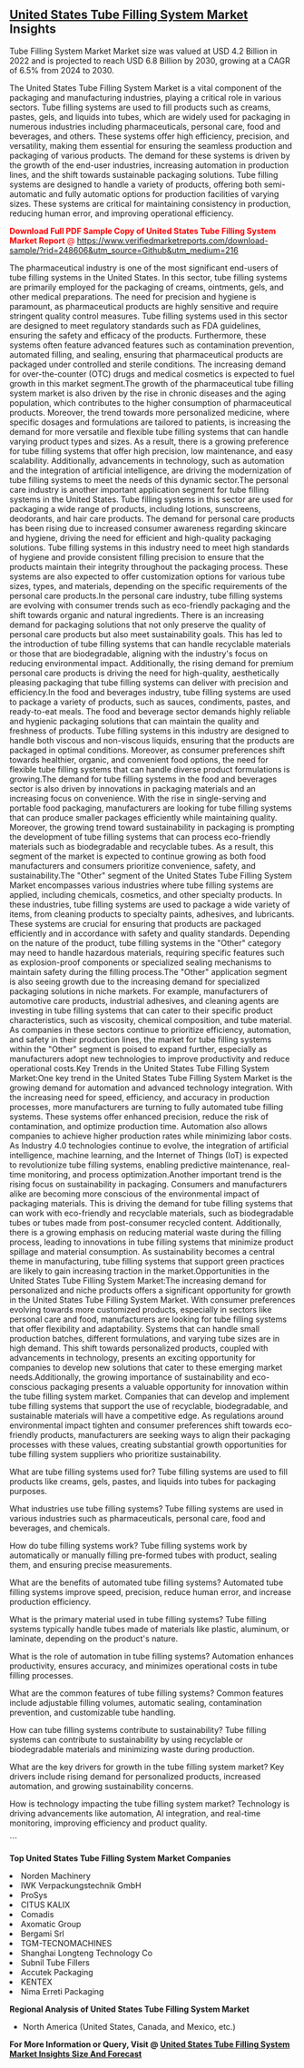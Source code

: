 <h2><a href="https://www.verifiedmarketreports.com/download-sample/?rid=248606&amp;utm_source=Github&amp;utm_medium=216" target="_blank">United States Tube Filling System Market</a> Insights</h2><p>Tube Filling System Market Market size was valued at USD 4.2 Billion in 2022 and is projected to reach USD 6.8 Billion by 2030, growing at a CAGR of 6.5% from 2024 to 2030.</p><p><p>The United States Tube Filling System Market is a vital component of the packaging and manufacturing industries, playing a critical role in various sectors. Tube filling systems are used to fill products such as creams, pastes, gels, and liquids into tubes, which are widely used for packaging in numerous industries including pharmaceuticals, personal care, food and beverages, and others. These systems offer high efficiency, precision, and versatility, making them essential for ensuring the seamless production and packaging of various products. The demand for these systems is driven by the growth of the end-user industries, increasing automation in production lines, and the shift towards sustainable packaging solutions. Tube filling systems are designed to handle a variety of products, offering both semi-automatic and fully automatic options for production facilities of varying sizes. These systems are critical for maintaining consistency in production, reducing human error, and improving operational efficiency. <p><span class=""><span style="color: #ff0000;"><strong>Download Full PDF Sample Copy of United States Tube Filling System Market Report</strong> @ </span><a href="https://www.verifiedmarketreports.com/download-sample/?rid=248606&amp;utm_source=Github&amp;utm_medium=216" target="_blank">https://www.verifiedmarketreports.com/download-sample/?rid=248606&amp;utm_source=Github&amp;utm_medium=216</a></span></p>The pharmaceutical industry is one of the most significant end-users of tube filling systems in the United States. In this sector, tube filling systems are primarily employed for the packaging of creams, ointments, gels, and other medical preparations. The need for precision and hygiene is paramount, as pharmaceutical products are highly sensitive and require stringent quality control measures. Tube filling systems used in this sector are designed to meet regulatory standards such as FDA guidelines, ensuring the safety and efficacy of the products. Furthermore, these systems often feature advanced features such as contamination prevention, automated filling, and sealing, ensuring that pharmaceutical products are packaged under controlled and sterile conditions. The increasing demand for over-the-counter (OTC) drugs and medical cosmetics is expected to fuel growth in this market segment.The growth of the pharmaceutical tube filling system market is also driven by the rise in chronic diseases and the aging population, which contributes to the higher consumption of pharmaceutical products. Moreover, the trend towards more personalized medicine, where specific dosages and formulations are tailored to patients, is increasing the demand for more versatile and flexible tube filling systems that can handle varying product types and sizes. As a result, there is a growing preference for tube filling systems that offer high precision, low maintenance, and easy scalability. Additionally, advancements in technology, such as automation and the integration of artificial intelligence, are driving the modernization of tube filling systems to meet the needs of this dynamic sector.The personal care industry is another important application segment for tube filling systems in the United States. Tube filling systems in this sector are used for packaging a wide range of products, including lotions, sunscreens, deodorants, and hair care products. The demand for personal care products has been rising due to increased consumer awareness regarding skincare and hygiene, driving the need for efficient and high-quality packaging solutions. Tube filling systems in this industry need to meet high standards of hygiene and provide consistent filling precision to ensure that the products maintain their integrity throughout the packaging process. These systems are also expected to offer customization options for various tube sizes, types, and materials, depending on the specific requirements of the personal care products.In the personal care industry, tube filling systems are evolving with consumer trends such as eco-friendly packaging and the shift towards organic and natural ingredients. There is an increasing demand for packaging solutions that not only preserve the quality of personal care products but also meet sustainability goals. This has led to the introduction of tube filling systems that can handle recyclable materials or those that are biodegradable, aligning with the industry's focus on reducing environmental impact. Additionally, the rising demand for premium personal care products is driving the need for high-quality, aesthetically pleasing packaging that tube filling systems can deliver with precision and efficiency.In the food and beverages industry, tube filling systems are used to package a variety of products, such as sauces, condiments, pastes, and ready-to-eat meals. The food and beverage sector demands highly reliable and hygienic packaging solutions that can maintain the quality and freshness of products. Tube filling systems in this industry are designed to handle both viscous and non-viscous liquids, ensuring that the products are packaged in optimal conditions. Moreover, as consumer preferences shift towards healthier, organic, and convenient food options, the need for flexible tube filling systems that can handle diverse product formulations is growing.The demand for tube filling systems in the food and beverages sector is also driven by innovations in packaging materials and an increasing focus on convenience. With the rise in single-serving and portable food packaging, manufacturers are looking for tube filling systems that can produce smaller packages efficiently while maintaining quality. Moreover, the growing trend toward sustainability in packaging is prompting the development of tube filling systems that can process eco-friendly materials such as biodegradable and recyclable tubes. As a result, this segment of the market is expected to continue growing as both food manufacturers and consumers prioritize convenience, safety, and sustainability.The "Other" segment of the United States Tube Filling System Market encompasses various industries where tube filling systems are applied, including chemicals, cosmetics, and other specialty products. In these industries, tube filling systems are used to package a wide variety of items, from cleaning products to specialty paints, adhesives, and lubricants. These systems are crucial for ensuring that products are packaged efficiently and in accordance with safety and quality standards. Depending on the nature of the product, tube filling systems in the "Other" category may need to handle hazardous materials, requiring specific features such as explosion-proof components or specialized sealing mechanisms to maintain safety during the filling process.The "Other" application segment is also seeing growth due to the increasing demand for specialized packaging solutions in niche markets. For example, manufacturers of automotive care products, industrial adhesives, and cleaning agents are investing in tube filling systems that can cater to their specific product characteristics, such as viscosity, chemical composition, and tube material. As companies in these sectors continue to prioritize efficiency, automation, and safety in their production lines, the market for tube filling systems within the "Other" segment is poised to expand further, especially as manufacturers adopt new technologies to improve productivity and reduce operational costs.Key Trends in the United States Tube Filling System Market:One key trend in the United States Tube Filling System Market is the growing demand for automation and advanced technology integration. With the increasing need for speed, efficiency, and accuracy in production processes, more manufacturers are turning to fully automated tube filling systems. These systems offer enhanced precision, reduce the risk of contamination, and optimize production time. Automation also allows companies to achieve higher production rates while minimizing labor costs. As Industry 4.0 technologies continue to evolve, the integration of artificial intelligence, machine learning, and the Internet of Things (IoT) is expected to revolutionize tube filling systems, enabling predictive maintenance, real-time monitoring, and process optimization.Another important trend is the rising focus on sustainability in packaging. Consumers and manufacturers alike are becoming more conscious of the environmental impact of packaging materials. This is driving the demand for tube filling systems that can work with eco-friendly and recyclable materials, such as biodegradable tubes or tubes made from post-consumer recycled content. Additionally, there is a growing emphasis on reducing material waste during the filling process, leading to innovations in tube filling systems that minimize product spillage and material consumption. As sustainability becomes a central theme in manufacturing, tube filling systems that support green practices are likely to gain increasing traction in the market.Opportunities in the United States Tube Filling System Market:The increasing demand for personalized and niche products offers a significant opportunity for growth in the United States Tube Filling System Market. With consumer preferences evolving towards more customized products, especially in sectors like personal care and food, manufacturers are looking for tube filling systems that offer flexibility and adaptability. Systems that can handle small production batches, different formulations, and varying tube sizes are in high demand. This shift towards personalized products, coupled with advancements in technology, presents an exciting opportunity for companies to develop new solutions that cater to these emerging market needs.Additionally, the growing importance of sustainability and eco-conscious packaging presents a valuable opportunity for innovation within the tube filling system market. Companies that can develop and implement tube filling systems that support the use of recyclable, biodegradable, and sustainable materials will have a competitive edge. As regulations around environmental impact tighten and consumer preferences shift towards eco-friendly products, manufacturers are seeking ways to align their packaging processes with these values, creating substantial growth opportunities for tube filling system suppliers who prioritize sustainability.<p>What are tube filling systems used for? Tube filling systems are used to fill products like creams, gels, pastes, and liquids into tubes for packaging purposes.</p><p>What industries use tube filling systems? Tube filling systems are used in various industries such as pharmaceuticals, personal care, food and beverages, and chemicals.</p><p>How do tube filling systems work? Tube filling systems work by automatically or manually filling pre-formed tubes with product, sealing them, and ensuring precise measurements.</p><p>What are the benefits of automated tube filling systems? Automated tube filling systems improve speed, precision, reduce human error, and increase production efficiency.</p><p>What is the primary material used in tube filling systems? Tube filling systems typically handle tubes made of materials like plastic, aluminum, or laminate, depending on the product's nature.</p><p>What is the role of automation in tube filling systems? Automation enhances productivity, ensures accuracy, and minimizes operational costs in tube filling processes.</p><p>What are the common features of tube filling systems? Common features include adjustable filling volumes, automatic sealing, contamination prevention, and customizable tube handling.</p><p>How can tube filling systems contribute to sustainability? Tube filling systems can contribute to sustainability by using recyclable or biodegradable materials and minimizing waste during production.</p><p>What are the key drivers for growth in the tube filling system market? Key drivers include rising demand for personalized products, increased automation, and growing sustainability concerns.</p><p>How is technology impacting the tube filling system market? Technology is driving advancements like automation, AI integration, and real-time monitoring, improving efficiency and product quality.</p>```</p><p><strong>Top United States Tube Filling System Market Companies</strong></p><div data-test-id=""><p><li>Norden Machinery</li><li> IWK Verpackungstechnik GmbH</li><li> ProSys</li><li> CITUS KALIX</li><li> Comadis</li><li> Axomatic Group</li><li> Bergami Srl</li><li> TGM-TECNOMACHINES</li><li> Shanghai Longteng Technology Co</li><li> Subnil Tube Fillers</li><li> Accutek Packaging</li><li> KENTEX</li><li> Nima Erreti Packaging</li></p><div><strong>Regional Analysis of&nbsp;United States Tube Filling System Market</strong></div><ul><li dir="ltr"><p dir="ltr">North America&nbsp;(United States, Canada, and Mexico, etc.)</p></li></ul><p><strong>For More Information or Query, Visit @&nbsp;</strong><strong><a href="https://www.verifiedmarketreports.com/product/tube-filling-system-market/?utm_source=Github&amp;utm_medium=216" target="_blank">United States Tube Filling System Market Insights Size And Forecast</a></strong></p></div>
